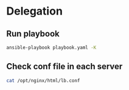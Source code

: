 # Delegation

## Run playbook

```bash
ansible-playbook playbook.yaml -K
```

## Check conf file in each server

```bash
cat /opt/nginx/html/lb.conf
```